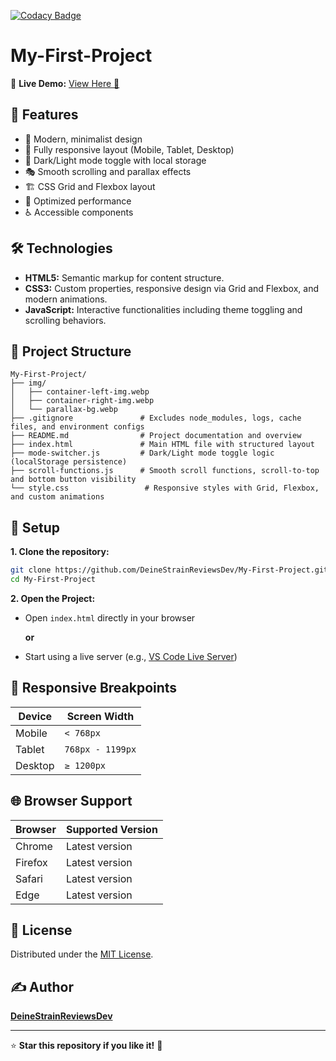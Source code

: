 [![Codacy Badge](https://app.codacy.com/project/badge/Grade/fa5414aff52b44d9a6f5d2f0237de7ee)](https://app.codacy.com/gh/DeineStrainReviewsDev/My-First-Project/dashboard?utm_source=gh&utm_medium=referral&utm_content=&utm_campaign=Badge_grade)

# My-First-Project


🔗 **Live Demo:** [View Here 🚀](https://deinestrainreviewsdev.github.io/My-First-Project/)

## 🚀 Features

- 🎨 Modern, minimalist design
- 📱 Fully responsive layout (Mobile, Tablet, Desktop)
- 🌙 Dark/Light mode toggle with local storage
- 🎭 Smooth scrolling and parallax effects
- 🏗️ CSS Grid and Flexbox layout
- 🎯 Optimized performance
- ♿ Accessible components

## 🛠️ Technologies

- **HTML5:** Semantic markup for content structure.
- **CSS3:** Custom properties, responsive design via Grid and Flexbox, and modern animations.
- **JavaScript:** Interactive functionalities including theme toggling and scrolling behaviors.

## 📂 Project Structure

````
My-First-Project/
├── img/
│   ├── container-left-img.webp
│   ├── container-right-img.webp
│   └── parallax-bg.webp
├── .gitignore               # Excludes node_modules, logs, cache files, and environment configs
├── README.md                # Project documentation and overview
├── index.html               # Main HTML file with structured layout
├── mode-switcher.js         # Dark/Light mode toggle logic (localStorage persistence)
├── scroll-functions.js      # Smooth scroll functions, scroll-to-top and bottom button visibility
└── style.css                 # Responsive styles with Grid, Flexbox, and custom animations

````
## 🔧 Setup

**1\. Clone the repository:**

````bash
git clone https://github.com/DeineStrainReviewsDev/My-First-Project.git
cd My-First-Project
````

**2. Open the Project:**

- Open `index.html` directly in your browser

  **or**

- Start using a live server (e.g., [VS Code Live Server](https://marketplace.visualstudio.com/items?itemName=ritwickdey.LiveServer))

## 📐 Responsive Breakpoints

| Device  | Screen Width     |
| ------- | ---------------- |
| Mobile  | `< 768px`        |
| Tablet  | `768px - 1199px` |
| Desktop | `≥ 1200px`       |

## 🌐 Browser Support

| Browser | Supported Version |
| ------- | ----------------- |
| Chrome  | Latest version    |
| Firefox | Latest version    |
| Safari  | Latest version    |
| Edge    | Latest version    |

## 📜 License

Distributed under the [MIT License](LICENSE).

## ✍️ Author

**[DeineStrainReviewsDev](https://github.com/DeineStrainReviewsDev)**

---

⭐ **Star this repository if you like it!** 🌟


